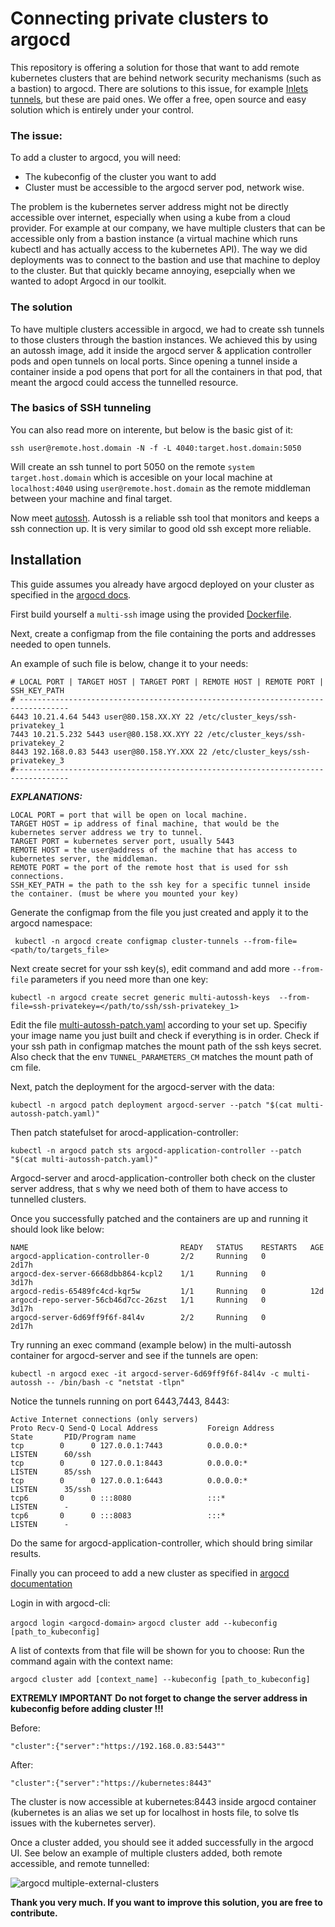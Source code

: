 # Connecting private clusters to argocd

This repository is offering a solution for those that want to add remote kubernetes clusters that are behind network security mechanisms (such as a bastion) to argocd. There are solutions to this issue, for example [Inlets tunnels](https://inlets.dev/), but these are paid ones. We offer a free, open source and easy solution which is entirely under your control.

### The issue:
To add a cluster to argocd, you will need:
* The kubeconfig of the cluster you want to add
* Cluster must be accessible to the argocd server pod, network wise.

The problem is the kubernetes server address might not be directly accessible over internet, especially when using a kube from a cloud provider. For example at our company, we have multiple clusters that can be accessible only from a bastion instance (a virtual machine which runs kubectl and has actually access to the kubernetes API). 
The way we did deployments was to connect to the bastion and use that machine to deploy to the cluster. But that quickly became annoying, esepcially when we wanted to adopt Argocd in our toolkit.


### The solution

To have multiple clusters accessible in argocd, we had to create ssh tunnels to those clusters through the bastion instances. We achieved this by using an autossh image, add it inside the argocd server & application controller pods and open tunnels on local ports. Since opening a tunnel inside a container inside a pod opens that port for all the containers in that pod, that meant the argocd could access the tunnelled resource.

### The basics of SSH tunneling

You can also read more on interente, but below is the basic gist of it:
```
ssh user@remote.host.domain -N -f -L 4040:target.host.domain:5050
```
Will create an ssh tunnel to port 5050 on the remote `system target.host.domain` which is accesible on your local machine at `localhost:4040` using 
`user@remote.host.domain` as the remote middleman between your machine and final target.

Now meet [autossh](https://linux.die.net/man/1/autossh#:~:text=autossh%20is%20a%20program%20to,rstunnel%20(Reliable%20SSH%20Tunnel).). Autossh is a reliable ssh tool that monitors and keeps a ssh connection up. It is very similar to good old ssh except more reliable.


## Installation

This guide assumes you already have argocd deployed on your cluster as specified in the [argocd docs](https://argo-cd.readthedocs.io/en/stable/getting_started/).

First build yourself a `multi-ssh` image using the provided [Dockerfile](https://github.com/pdstefan/argocd-for-private-clouds/blob/main/Dockerfile). 

Next, create a configmap from the file containing the ports and addresses needed to open tunnels. 

An example of such file is below, change it to your needs:
```
# LOCAL PORT | TARGET HOST | TARGET PORT | REMOTE HOST | REMOTE PORT | SSH_KEY_PATH
# ---------------------------------------------------------------------------------
6443 10.21.4.64 5443 user@80.158.XX.XY 22 /etc/cluster_keys/ssh-privatekey_1     
7443 10.21.5.232 5443 user@80.158.XX.XYY 22 /etc/cluster_keys/ssh-privatekey_2 
8443 192.168.0.83 5443 user@80.158.YY.XXX 22 /etc/cluster_keys/ssh-privatekey_3
#----------------------------------------------------------------------------------
```

***EXPLANATIONS:***
```
LOCAL PORT = port that will be open on local machine.
TARGET HOST = ip address of final machine, that would be the kubernetes server address we try to tunnel.
TARGET PORT = kubernetes server port, usually 5443
REMOTE HOST = the user@address of the machine that has access to kubernetes server, the middleman.
REMOTE PORT = the port of the remote host that is used for ssh connections.
SSH_KEY_PATH = the path to the ssh key for a specific tunnel inside the container. (must be where you mounted your key)
```

Generate the configmap from the file you just created and apply it to the argocd namespace:
```
 kubectl -n argocd create configmap cluster-tunnels --from-file=<path/to/targets_file>
```
Next create secret for your ssh key(s), edit command and add more `--from-file` parameters if you need more than one key:

```
kubectl -n argocd create secret generic multi-autossh-keys  --from-file=ssh-privatekey=</path/to/ssh/ssh-privatekey_1> 
```

Edit the file [multi-autossh-patch.yaml](https://github.com/pdstefan/argocd-for-private-clouds/blob/main/multi-autossh-patch.yaml) according to your set up. Specifiy your image name you just built and check if everything is in order. Check if your ssh path in configmap matches the mount path of the ssh keys secret. Also check that the env `TUNNEL_PARAMETERS_CM` matches the mount path of cm file.


Next, patch the deployment for the argocd-server with the data:

```
kubectl -n argocd patch deployment argocd-server --patch "$(cat multi-autossh-patch.yaml)"
```

Then patch statefulset for arocd-application-controller:
```
kubectl -n argocd patch sts argocd-application-controller --patch "$(cat multi-autossh-patch.yaml)"
```

Argocd-server and arocd-application-controller both check on the cluster server address, that s why we need both of them to have access to tunnelled clusters.

Once you successfully patched and the containers are up and running it should look like below:
```
NAME                                  READY   STATUS    RESTARTS   AGE
argocd-application-controller-0       2/2     Running   0          2d17h
argocd-dex-server-6668dbb864-kcpl2    1/1     Running   0          3d17h
argocd-redis-65489fc4cd-kqr5w         1/1     Running   0          12d
argocd-repo-server-56cb46d7cc-26zst   1/1     Running   0          3d17h
argocd-server-6d69ff9f6f-84l4v        2/2     Running   0          2d17h
```

Try running an exec command (example below) in the multi-autossh container for argocd-server and see if the tunnels are open:

```
kubectl -n argocd exec -it argocd-server-6d69ff9f6f-84l4v -c multi-autossh -- /bin/bash -c "netstat -tlpn"
```
Notice the tunnels running on port 6443,7443, 8443:
```
Active Internet connections (only servers)
Proto Recv-Q Send-Q Local Address           Foreign Address         State       PID/Program name    
tcp        0      0 127.0.0.1:7443          0.0.0.0:*               LISTEN      60/ssh              
tcp        0      0 127.0.0.1:8443          0.0.0.0:*               LISTEN      85/ssh              
tcp        0      0 127.0.0.1:6443          0.0.0.0:*               LISTEN      35/ssh              
tcp6       0      0 :::8080                 :::*                    LISTEN      -                   
tcp6       0      0 :::8083                 :::*                    LISTEN      -          
```

Do the same for argocd-application-controller, which should bring similar results.

Finally you can proceed to add a new cluster as specified in [argocd documentation](https://argo-cd.readthedocs.io/en/stable/user-guide/commands/argocd_cluster_add/)

Login in with argocd-cli:

```argocd login <argocd-domain>```
```argocd cluster add --kubeconfig [path_to_kubeconfig] ```

A list of contexts from that file will be shown for you to choose:
Run the command again with the context name:

```argocd cluster add [context_name] --kubeconfig [path_to_kubeconfig]```

**EXTREMLY IMPORTANT** **Do not forget to change the server address in kubeconfig before adding cluster !!!**

Before:

``
"cluster":{"server":"https://192.168.0.83:5443""
``

After:

``
"cluster":{"server":"https://kubernetes:8443"
``

The cluster is now accessible at kubernetes:8443 inside argocd container (kubernetes is an alias we set up for localhost in hosts file, to solve tls issues with the kubernetes server).

Once a cluster added, you should see it added successfully in the argocd UI.  See below an example of multiple clusters added, both remote accessible, and remote tunnelled:

![argocd multiple-external-clusters](https://imgur.com/m5PqTkl.png)

**Thank you very much.
If you want to improve this solution, you are free to contribute.**
